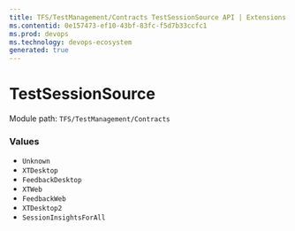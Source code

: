 ```yaml
---
title: TFS/TestManagement/Contracts TestSessionSource API | Extensions for Visual Studio Team Services
ms.contentid: 0e157473-ef10-43bf-83fc-f5d7b33ccfc1
ms.prod: devops
ms.technology: devops-ecosystem
generated: true
---
```


# TestSessionSource

Module path: `TFS/TestManagement/Contracts`


### Values

* `Unknown` 
* `XTDesktop` 
* `FeedbackDesktop` 
* `XTWeb` 
* `FeedbackWeb` 
* `XTDesktop2` 
* `SessionInsightsForAll`